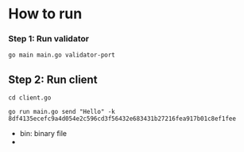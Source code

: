 # How to run 

### Step 1: Run validator

```
go main main.go validator-port
```

## Step 2: Run client

```
cd client.go 

go run main.go send "Hello" -k 8df4135ecefc9a4d054e2c596cd3f56432e683431b27216fea917b01c8ef1fee

```

- bin: binary file
- 